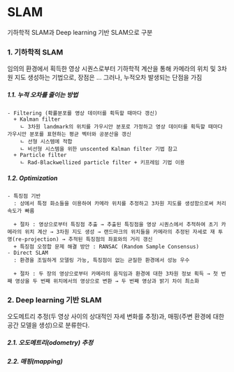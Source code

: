 # SLAM  
  기하학적 SLAM과 Deep learning 기반 SLAM으로 구분

### 1. 기하학적 SLAM  
  임의의 환경에서 획득한 영상 시퀀스로부터 기하학적 계산을 통해 카메라의 위치 및 3차원 지도 생성하는 기법으로, 장점은 ... 그러나, 누적오차 발생되는 단점을 가짐  

#####  1.1. 누적 오차를 줄이는 방법  
    - Filtering (확률분포를 영상 데이터를 획득할 때마다 갱신)  
      + Kalman filter  
        ㄴ 3차원 landmark의 위치를 가우시안 분포로 가정하고 영상 데이터를 획득할 때마다 가우시안 분포를 표현하는 평균 벡터와 공분산을 갱신  
        ㄴ 선형 시스템에 적합  
        ㄴ 비선형 시스템을 위한 unscented Kalman filter 기법 참고  
      + Particle filter  
        ㄴ Rad-Blackwellized particle filter + 키프레임 기법 이용  
  
#####  1.2. Optimization
    - 특징점 기반
      : 상에서 특정 화소들을 이용하여 카메라 위치를 추정하고 3차원 지도를 생성함으로써 처리속도가 빠름  
      
      + 절차 : 영상으로부터 특징점 추출 → 추출된 특징점을 영상 시퀀스에서 추적하여 초기 카메라의 위치 계산 → 3차원 지도 생성 → 랜드마크의 위치들을 카메라의 추정된 자세로 재 투영(re-projection) → 추적된 특징점의 좌표와의 거리 갱신  
      + 특징점 오정합 문제 해결 방안 : RANSAC (Random Sample Consensus)   
    - Direct SLAM  
      : 환경을 조밀하게 모델링 가능, 특징점이 없는 균질한 환경에서 성능 우수  
      
      + 절차 : 두 장의 영상으로부터 카메라의 움직임과 환경에 대한 3차원 정보 획득 → 첫 번째 영상을 두 번째 위치에서의 영상으로 변환 → 두 번째 영상과 밝기 차이 최소화  
      
### 2. Deep learning 기반 SLAM  
  오도메트리 추정(두 영상 사이의 상대적인 자세 변화를 추정)과, 매핑(주변 환경에 대한 공간 모델을 생성)으로 분류한다.
  
#####  2.1. 오도메트리(odometry) 추정  
#####  2.2. 매핑(mapping)  








